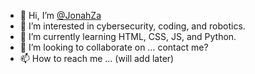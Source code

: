 - 👋 Hi, I’m <a href="https://github.com/JonahZa" target="_blank">@JonahZa</a>
- 👀 I’m interested in cybersecurity, coding, and robotics.
- 🌱 I’m currently learning HTML, CSS, JS, and Python.
- 💞️ I’m looking to collaborate on ... contact me?
- 📫 How to reach me ... (will add later)
